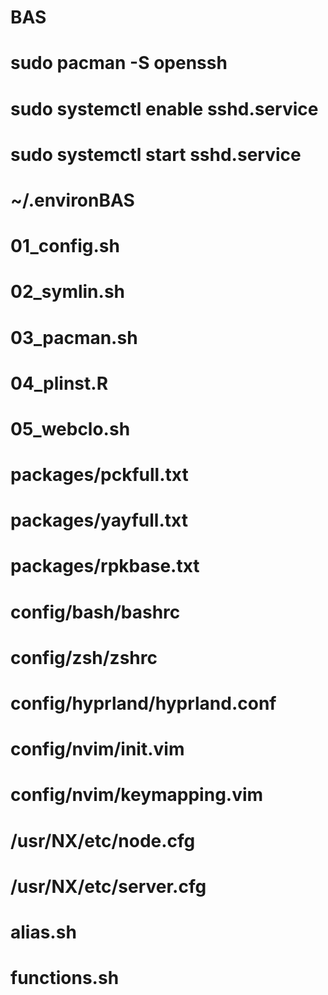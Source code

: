 # BAS
# sudo pacman -S openssh 
# sudo systemctl enable sshd.service
# sudo systemctl start sshd.service

# ~/.environBAS
# 01_config.sh
# 02_symlin.sh
# 03_pacman.sh
# 04_plinst.R
# 05_webclo.sh

# packages/pckfull.txt
# packages/yayfull.txt
# packages/rpkbase.txt

# config/bash/bashrc
# config/zsh/zshrc
# config/hyprland/hyprland.conf
# config/nvim/init.vim
# config/nvim/keymapping.vim
# /usr/NX/etc/node.cfg
# /usr/NX/etc/server.cfg

# alias.sh
# functions.sh

